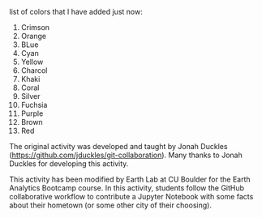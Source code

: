 list of colors that I have added just now: 

1. Crimson
2. Orange
3. BLue
4. Cyan
5. Yellow
6. Charcol
7. Khaki
8. Coral
9. Silver
10. Fuchsia
11. Purple
12. Brown
13. Red

The original activity was developed and taught by Jonah Duckles (https://github.com/jduckles/git-collaboration). Many thanks to Jonah Duckles for developing this activity.

This activity has been modified by Earth Lab at CU Boulder for the Earth Analytics Bootcamp course. In this activity, students follow the GitHub collaborative workflow to contribute a Jupyter Notebook with some facts about their hometown (or some other city of their choosing). 
